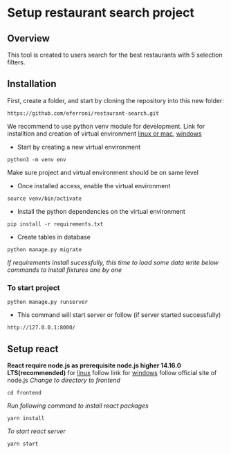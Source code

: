 # Setup restaurant search project

## Overview
This tool is created to users search for the best restaurants with 5 selection filters.


## Installation

First, create a folder, and start by cloning the repository into this new folder:

```
https://github.com/eferroni/restaurant-search.git
```

We recommend to use python venv module for development.
Link for installtion and creation of virtual environment
[linux or mac](https://gist.github.com/Geoyi/d9fab4f609e9f75941946be45000632b),
[windows](https://packaging.python.org/guides/installing-using-pip-and-virtual-environments/)


- Start by creating a new virtual environment

```
python3 -m venv env
```

Make sure project and virtual environment should be on same level


- Once installed access, enable the virtual environment

```
source venv/bin/activate
```

- Install the python dependencies on the virtual environment


```
pip install -r requirements.txt
```

- Create tables in database

```
python manage.py migrate
```

_If requirements install sucessfully, this time to load some data write below commands to install fixtures one by one_


### To start project

```
python manage.py runserver
```

- This command will start server or follow (if server started successfully)

```
http://127.0.0.1:8000/
```


## Setup react
**React require node.js as prerequisite node.js higher 14.16.0 LTS(recommended)**
for [linux](https://www.digitalocean.com/community/tutorials/how-to-install-node-js-on-ubuntu-18-04) follow link
for [windows](https://nodejs.org/en/) follow official site of node.js
_Change to directory to frontend_
```
cd frontend
```

_Run following command to install react packages_
```
yarn install
```

_To start react server_
```
yarn start
```
